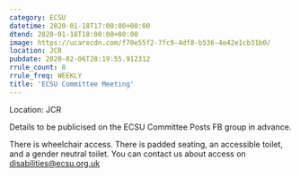 ```yaml
---
category: ECSU
datetime: 2020-01-18T17:00:00+00:00
dtend: 2020-01-18T18:00:00+00:00
image: https://ucarecdn.com/f70e55f2-7fc9-4df8-b536-4e42e1cb31b0/
location: JCR
pubdate: 2020-02-06T20:19:55.912312
rrule_count: 8
rrule_freq: WEEKLY
title: 'ECSU Committee Meeting'
---
```

Location: JCR

Details to be publicised on the ECSU Committee Posts FB group in advance.

There is wheelchair access. There is padded seating, an accessible toilet, and a gender neutral toilet. You can contact us about access on disabilities@ecsu.org.uk

